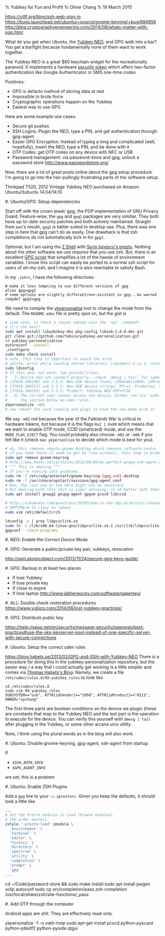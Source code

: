 % Yubikey for Fun and Profit
% Oliver Chang
% 19 March 2015

https://vtllf.org/blog/ssh-web-sign-in
https://bugs.launchpad.net/ubuntu/+source/gnome-keyring/+bug/884856
http://blog.cryptographyengineering.com/2014/08/whats-matter-with-pgp.html

What do you get when Ubuntu, the [Yubikey NEO](https://www.yubico.com/products/yubikey-hardware/yubikey-neo/), and GPG walk into a bar?
You get a barfight because fundamentally none of them want to work together.

The Yubikey NEO is a great $60 keychain widget for the recreationally paranoid.
It implements a hardware [security token](https://en.wikipedia.org/wiki/Security_token) which offers two-factor authentication like Google Authenticator or SMS one-time codes.

Positives:
- GPG is defacto method of storing data at rest
- Impossible to brute force
- Cryptographic operations happen on the Yubikey
- Easiest way to use GPG

Here are some example use cases:
* Secure git pushes
* SSH Logins: Plugin the NEO, type a PIN, and get authentication thorugh gpg-agent
* Easier GPG Encryption: Instead of typing a long and complicated (well, hopefully), insert the NEO, type a PIN, and be done with it
* OTP Codes: get OTP codes on any device with NFC or USB
* Password management: via password-store and gpg, unlock a password store
<http://www.passwordstore.org/>

Now, there are a lot of great posts online about the gpg setup procedure.
I'm going to go into the hair-pullingly frustrating parts of the software setup.

Thinkpad T520, 2012 Vintage
Yubikey NEO purchased on Amazon
Ubuntu/Xubuntu 14.04/14.10

#. Ubuntu/GPG: Setup dependencies

Start off with the crown jewel: gpg, the PGP implementation of GNU Privacy Guard.
Feature-wise, the `gpg` and `gpg2` packages are very similiar.
They both have up-to-date security patches and both actively maintained.
Straight from `man`'s mouth, `gpg2` is better suited to desktop use.
Plus, there was one step in here that gpg can't do as easily.
One drawback is that zsh completions do not automatically kick in for `gpg2`.

Optional, but I am using the [Z Shell](http://www.zsh.org/) with [Sorin Ionescu's prezto](https://github.com/sorin-ionescu/prezto).
Nothing about the other software we use _requires_ that you use zsh.
But, there is an excellent [GPG script](https://github.com/sorin-ionescu/prezto/blob/master/modules/gpg/init.zsh) that simplifies a lot of the hassle of environment variables.
I know this script can easily be ported to a normal zsh script for users of
oh-my-zsh, and I imagine it is also rewritable to satisfy Bash.

In my `.zshrc`, I have the following directives:

```
# make it less tempting to use different versions of gpg
alias gpg=gpg2
# some options are slightly different/non-existant in gpg...be warned
compdef gpg2=gpg
```

We need to compile the [ykpersonalize](https://github.com/Yubico/yubikey-personalization) tool to change the mode from the default.
The `README.adoc` file is pretty spot on, but the gist is

```bash
# side note, is there a reason nobody uses the `apt` command?
# it's the best!
sudo apt install libyubikey-dev pkg-config libusb-1.0.0-dev git
git clone git://github.com/Yubico/yubikey-personalization.git
cd yubikey-personalization
autoreconf --install
./configure
sudo make check install
# note, this step is important to avoid the error
# ykinfo: error while loading shared libraries: libykpers-1.so.1: cannot open shared object file
sudo ldconfig
# If this does not work, two possibilities:
#   1) Device did not connect properly...check `dmesg | tail` for something like
# [37818.368240] usb 2-1.2: New USB device found, idVendor=1050, idProduct=0111
# [37818.368252] usb 2-1.2: New USB device strings: Mfr=1, Product=2, SerialNumber=0
# [37818.368259] usb 2-1.2: Product: Yubikey NEO OTP+CCID
#   2) The current user cannot access the device. Either run via `sudo` or check
#      the section below on udev rules.
ykpersonalize -m82
# now reboot the card (unplug and plug) to have the new mode kick in
```
We say `-m82` not because the year of the Falklands War is critical to hardware tokens,
but because it is the flags `0x2 | 0x80` which means that we want to enable
OTP mode, CCID (smartcard) mode, and use the `MODE_FLAG_EJECT` flag.
You could probably also choose `-m81` or `-m86` if you felt like it (check `man ykpersonlize` to decide which mode is best for you).

```bash
# nb, this removes ubuntu-gnome-desktop which removes software-center
# if you need these (I seem to get by fine without), this step is probably not necessary
sudo apt remove gnome-keyring
# http://www.bootc.net/archives/2013/06/09/my-perfect-gnupg-ssh-agent-setup/
# ^^^ This is amazing ^^^
# If you're running into problems
sudo rm -f /etc/xdg/autostart/gnome-keyring-{gpg,ssh}.desktop
sudo rm -f /usr/share/upstart/sessions/gpg-agent.conf
# Now, the last one or two here might not be necessary
# But dealing with this shit is super annoying, so eh better safe than sorry
sudo apt install gnupg2 gnupg-agent gpgsm pcscd libccid
```

```bash
# http://askubuntu.com/questions/20783/how-is-the-tmp-directory-cleaned-up
# TMPTIME=0 to clear on reboot
sudo vim /etc/default/rcS

ldconfig -p | grep libpcsclite.so
sudo ln -s /lib/x86_64-linux-gnu/libpcsclite.so.1 /usr/lib/libpcsclite.so
gpgconf --check-programs
```

#. NEO: Enable the Correct Device Mode

#. GPG: Generate a public/private key pair, subkeys, revocation

http://spin.atomicobject.com/2013/11/24/secure-gpg-keys-guide/

#. GPG: Backup in at least two places

* If lose Yubikey
* If lose private key
* If close to expire
* If lose laptop
http://www.jabberwocky.com/software/paperkey/

#. ALL: Double check restoration procedures
https://www.yubico.com/2014/06/lost-yubikey-practices/

#. GPG: Distribute public key

https://help.riseup.net/en/security/message-security/openpgp/best-practices#use-the-sks-keyserver-pool-instead-of-one-specific-server-with-secure-connections

#. Ubuntu: Setup the correct udev rules

https://blog.habets.se/2013/02/GPG-and-SSH-with-Yubikey-NEO
There is a procedure for doing this in the yubikey-personalization repository, but the easier way / a way that I could actually get working is a little simpler and comes via [Thomas Habets's Blog](https://blog.habets.se/2013/02/GPG-and-SSH-with-Yubikey-NEO).
Namely, we create a file `/etc/udev/rules.d/99-yubikey.rules` to look like

```udevrules
cd /etc/udev/rules.d
sudo vim 99-yubikey.rules
SUBSYSTEM=="usb", ATTR{idVendor}=="1050", ATTR{idProduct}=="0111", OWNER="oychang"
```

The first three parts are boolean conditions on the device we plugin (these are constants that map to the Yubikey NEO and the last part is the operation to execute for the device.
You can verify this yourself with `dmesg | tail` after plugging in the Yubikey, or some other arcane unix utility.


Note, I think using the plural words as in the blog will also work.


#. Ubuntu: Disable gnome-keyring, gpg-agent, ssh-agent from startup

If
- `$SSH_AUTH_SOCK`
- `$GPG_AGENT_INFO`

are set, this is a problem

#. Ubuntu: Enable ZSH Plugins

Add a `gpg` line to your `~/.zpreztorc`.
Given you keep the defaults, it should look a little like

```bash
...
# Set the Prezto modules to load (browse modules).
# The order matters.
zstyle ':prezto:load' pmodule \
  'environment' \
  'terminal' \
  'editor' \
  'history' \
  'directory' \
  'spectrum' \
  'utility' \
  'completion' \
  'prompt' \
  'gpg'
...
```

cd ~/Code/password-store && sudo make install
sudo apt install pwgen xclip autoconf
sudo cp src/completion/pass.zsh-completion /usr/local/share/zsh/site-functions/_pass

#. Add OTP through the computer

Android apps are shit.
They are effectively read-only.

ykpersonalize -1 -o oath-hotp
sudo apt-get install pcscd python-pyscard python-pbkdf2 python-pyside.qtgui
